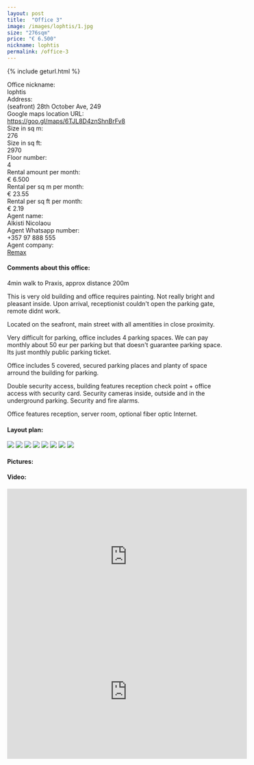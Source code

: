 ```yaml
---
layout: post
title:  "Office 3"
image: /images/lophtis/1.jpg
size: "276sqm"
price: "€ 6.500"
nickname: lophtis
permalink: /office-3
---
```

{% include geturl.html %}
<div class="office-info-grid">
    <div>Office nickname:</div>
    <div>lophtis</div>
    <div>Address:</div>
    <div>(seafront) 28th October Ave, 249</div>
    <div>Google maps location URL:</div>
    <div><a href="https://goo.gl/maps/6TJL8D4znShnBrFv8" target="_blank" rel="noopener noreferrer">https://goo.gl/maps/6TJL8D4znShnBrFv8</a></div>
    <div>Size in sq m:</div>
    <div>276</div>
    <div>Size in sq ft:</div>
    <div>2970</div>
    <div>Floor number:</div>
    <div>4</div>
    <div>Rental amount per month:</div>
    <div>€ 6.500</div>
    <div>Rental per sq m per month:</div>
    <div>€ 23.55</div>
    <div>Rental per sq ft per month:</div>
    <div>€ 2.19</div>
    <div>Agent name:</div>
    <div>Alkisti Nicolaou</div>
    <div>Agent Whatsapp number:</div>
    <div>+357 97 888 555</div>
    <div>Agent company:</div>
    <div><a href="https://www.remax.com.cy/en-cy/listings/limassol/480031017-380?LFPNNSource=Search&cKey=480031017-380&HighlightingWords=" target="_blank" rel="noopener noreferrer">Remax</a></div>
</div>

#### Comments about this office:

4min walk to Praxis, approx distance 200m

This is very old building and office requires painting. Not really bright and pleasant inside. Upon arrival, receptionist couldn't open the parking gate, remote didnt work.

Located on the seafront, main street with all amentities in close proximity. 

Very difficult for parking, office includes 4 parking spaces. We can pay monthly about 50 eur per parking but that doesn't guarantee parking space. Its just monthly public parking ticket.

Office includes 5 covered, secured parking places and planty of space arround the building for parking.

Double security access, building features reception check point + office access with security card. Security cameras inside, outside and in the underground parking. Security and fire alarms.

Office features reception, server room, optional fiber optic Internet.

#### Layout plan:

<img src="{{ '/images/lophtis/1.jpg' | prepend: SourceUrl }}">

<img src="{{ '/images/lophtis/2.jpg' | prepend: SourceUrl }}">

<img src="{{ '/images/lophtis/3.jpg' | prepend: SourceUrl }}">

<img src="{{ '/images/lophtis/4.jpg' | prepend: SourceUrl }}">

<img src="{{ '/images/lophtis/5.jpg' | prepend: SourceUrl }}">

<img src="{{ '/images/lophtis/6.jpg' | prepend: SourceUrl }}">

<img src="{{ '/images/lophtis/7.jpg' | prepend: SourceUrl }}">

<img src="{{ '/images/lophtis/8.jpg' | prepend: SourceUrl }}">

#### Pictures:

#### Video:

<iframe width="560" height="315" src="https://www.youtube.com/embed/IcojUX7Tifg" frameborder="0" allow="accelerometer; autoplay; encrypted-media; gyroscope; picture-in-picture" allowfullscreen></iframe>

<iframe width="560" height="315" src="https://www.youtube.com/embed/pfGuv3mOEHo" frameborder="0" allow="accelerometer; autoplay; encrypted-media; gyroscope; picture-in-picture" allowfullscreen></iframe>

